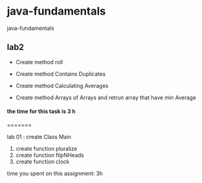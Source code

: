 # java-fundamentals
java-fundamentals


## lab2 
 
 - Create method roll

 - Create method Contains Duplicates

 - Create method Calculating Averages

 - Create method Arrays of Arrays and retrun array that have min Average

#### the time for this task is 3 h
=======
 
 lab 01 : 
 create Class Main
   1. create function pluralize
   1. create function flipNHeads
   1. create function clock

   time you spent on this assignment: 3h

